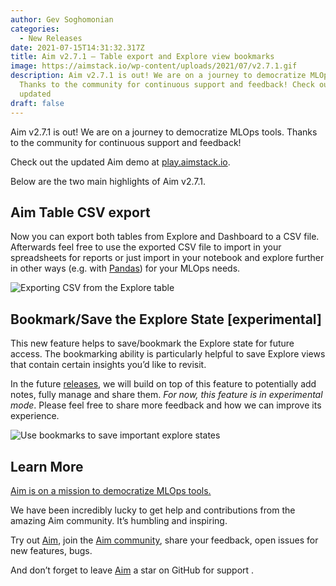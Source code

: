 ```yaml
---
author: Gev Soghomonian
categories:
  - New Releases
date: 2021-07-15T14:31:32.317Z
title: Aim v2.7.1 — Table export and Explore view bookmarks
image: https://aimstack.io/wp-content/uploads/2021/07/v2.7.1.gif
description: Aim v2.7.1 is out! We are on a journey to democratize MLOps tools.
  Thanks to the community for continuous support and feedback! Check out the
  updated
draft: false
---
```

Aim v2.7.1 is out! We are on a journey to democratize MLOps tools. Thanks to the community for continuous support and feedback!

Check out the updated Aim demo at [play.aimstack.io](http://play.aimstack.io:43900/dashboard).

Below are the two main highlights of Aim v2.7.1.

## Aim Table CSV export

Now you can export both tables from Explore and Dashboard to a CSV file. Afterwards feel free to use the exported CSV file to import in your spreadsheets for reports or just import in your notebook and explore further in other ways (e.g. with [Pandas](https://pandas.pydata.org/)) for your MLOps needs.

![](https://aimstack.io/wp-content/uploads/2021/07/csv-export.gif "Exporting CSV from the Explore table")

## Bookmark/Save the Explore State \[experimental]

This new feature helps to save/bookmark the Explore state for future access. The bookmarking ability is particularly helpful to save Explore views that contain certain insights you’d like to revisit.

In the future [releases](https://aimstack.io/aim-foundations-why-we-re-building-a-tensorboard-alternative/), we will build on top of this feature to potentially add notes, fully manage and share them. *For now, this feature is in experimental mode*. Please feel free to share more feedback and how we can improve its experience.

![](https://aimstack.io/wp-content/uploads/2021/07/bookmark.gif "Use bookmarks to save important explore states")

## Learn More

[Aim is on a mission to democratize MLOps tools.](https://github.com/aimhubio/aim#democratizing-ai-dev-tools)

We have been incredibly lucky to get help and contributions from the amazing Aim community. It’s humbling and inspiring.

Try out [Aim](https://github.com/aimhubio/aim), join the [Aim community](https://join.slack.com/t/aimstack/shared_invite/zt-193hk43nr-vmi7zQkLwoxQXn8LW9CQWQ), share your feedback, open issues for new features, bugs.

And don’t forget to leave [Aim](https://github.com/aimhubio/aim) a star on GitHub for support .